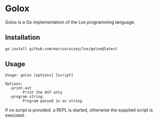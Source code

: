 # Golox

Golox is a Go implementation of the Lox programming language.

## Installation

```sh
go install github.com/marcuscaisey/lox/golox@latest
```

## Usage

```
Usage: golox [options] [script]

Options:
  -print-ast
        Print the AST only
  -program string
        Program passed in as string
```

If no script is provided, a REPL is started, otherwise the supplied script is executed.
